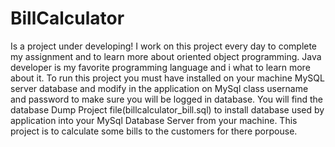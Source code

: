 # BillCalculator
Is a project under developing!
I work on this project every day to complete my assignment and to learn more about oriented object programming.
Java developer is my favorite programming language and i what to learn more about it.
To run this project you must have installed on your machine MySQL server database and modify in the application on MySql class username and password to make sure you will be logged in database.
You will find the database Dump Project file(billcalculator_bill.sql) to install database used by application into your MySql Database Server from your machine.
This project is to calculate some bills to the customers for there porpouse.
